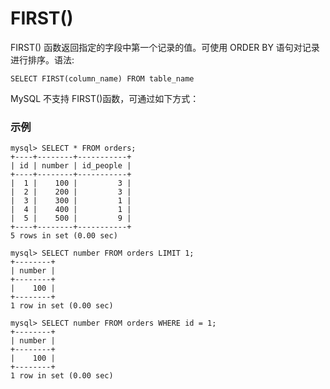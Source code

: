 FIRST()
===

FIRST() 函数返回指定的字段中第一个记录的值。可使用 ORDER BY 语句对记录进行排序。语法:

```
SELECT FIRST(column_name) FROM table_name
```

MySQL 不支持 FIRST()函数，可通过如下方式：

### 示例

```
mysql> SELECT * FROM orders;
+----+--------+-----------+
| id | number | id_people |
+----+--------+-----------+
|  1 |    100 |         3 |
|  2 |    200 |         3 |
|  3 |    300 |         1 |
|  4 |    400 |         1 |
|  5 |    500 |         9 |
+----+--------+-----------+
5 rows in set (0.00 sec)

mysql> SELECT number FROM orders LIMIT 1;
+--------+
| number |
+--------+
|    100 |
+--------+
1 row in set (0.00 sec)

mysql> SELECT number FROM orders WHERE id = 1;
+--------+
| number |
+--------+
|    100 |
+--------+
1 row in set (0.00 sec)

```

